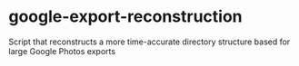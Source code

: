 # google-export-reconstruction
Script that reconstructs a more time-accurate directory structure based for large Google Photos exports
